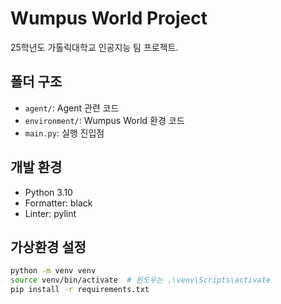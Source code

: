 # Wumpus World Project

25학년도 가톨릭대학교 인공지능 팀 프로젝트.

## 폴더 구조
- `agent/`: Agent 관련 코드
- `environment/`: Wumpus World 환경 코드
- `main.py`: 실행 진입점

## 개발 환경
- Python 3.10
- Formatter: black
- Linter: pylint

## 가상환경 설정
```bash
python -m venv venv
source venv/bin/activate  # 윈도우는 .\venv\Scripts\activate
pip install -r requirements.txt
